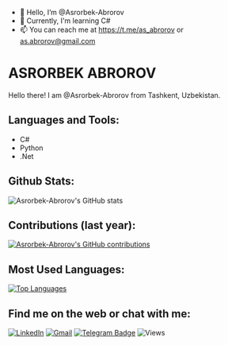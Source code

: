 - 👋 Hello, I’m @Asrorbek-Abrorov
- 🌱 Currently, I'm learning C#
- 📫 You can reach me at https://t.me/as_abrorov or as.abrorov@gmail.com

# ASRORBEK ABROROV

Hello there!
I am @Asrorbek-Abrorov from Tashkent, Uzbekistan.

## Languages and Tools:

- C#
- Python
- .Net

## Github Stats:

![Asrorbek-Abrorov's GitHub stats](https://github-readme-stats.vercel.app/api?username=Asrorbek-Abrorov&show_icons=true&theme=radical)

## Contributions (last year):

[![Asrorbek-Abrorov's GitHub contributions](https://github-readme-streak-stats.herokuapp.com/?user=Asrorbek-Abrorov&theme=radical)](https://github.com/Asrorbek-Abrorov/github-readme-stats)

## Most Used Languages:

[![Top Languages](https://github-readme-stats.vercel.app/api/top-langs/?username=Asrorbek-Abrorov&layout=compact)](https://github.com/Asrorbek-Abrorov/github-readme-stats)

## Find me on the web or chat with me:

[![LinkedIn](https://img.shields.io/badge/LinkedIn-0077B5?style=for-the-badge&logo=linkedin&logoColor=white)](https://www.linkedin.com/in/asrorbek-abrorov-8a9957296/)
[![Gmail](https://img.shields.io/badge/as.abrorov@gmail.com-D14836?style=for-the-badge&logo=gmail&logoColor=white)](https://as.abrorov@gmail.com)
[![Telegram Badge](https://img.shields.io/badge/-as_abrorov-2CA5E0?style=flat&logo=Telegram&logoColor=white)](https://t.me/<as_abrorov>)
![Views](https://komarev.com/ghpvc/?username=your-github-username&label=Views&color=181717&style=flat)
